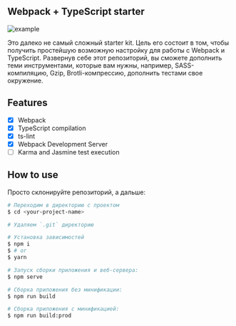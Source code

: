 Webpack + TypeScript starter
---

![example](https://juristr.com/blog/assets/imgs/meetup-intro-angular2/transpiling.png)

Это далеко не самый сложный starter kit. Цель его состоит в том, чтобы получить простейшую возможную настройку для работы с Webpack и TypeScript. Развернув себе этот репозиторий, вы сможете дополнить теми инструментами, которые вам нужны, например, SASS-компиляцию, Gzip, Brotli-компрессию, дополнить тестами свое окружение.

## Features

- [x] Webpack
- [x] TypeScript compilation
- [x] ts-lint
- [x] Webpack Development Server
- [ ] Karma and Jasmine test execution

## How to use

Просто склонируйте репозиторий, а дальше:

```bash
# Переходим в директорию с проектом
$ cd <your-project-name>

# Удаляем `.git` директорию

# Установка зависимостей
$ npm i
$ # or
$ yarn

# Запуск сборки приложения и веб-сервера:
$ npm serve

# Сборка приложения без минификации: 
$ npm run build

# Сборка приложения с минификацией: 
$ npm run build:prod
```
